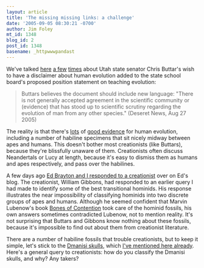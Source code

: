 ```yaml
---
layout: article
title: 'The missing missing links: a challenge'
date: '2005-09-05 08:30:21 -0700'
author: Jim Foley
mt_id: 1348
blog_id: 2
post_id: 1348
basename: _httpwwwpandast
---
```

We've talked [here](http://www.pandasthumb.org/archives/2005/07/utah_and_human.html) [a few](http://www.pandasthumb.org/archives/2005/07/buttars_evoluti.html) [times](http://www.pandasthumb.org/archives/2005/08/buttars_rebuffe.html) about Utah state senator Chris Buttar's wish to have a disclaimer about human evolution added to the state school board's proposed position statement on teaching evolution:

> Buttars believes the document should include new language: "There is not generally accepted agreement in the scientific community or (evidence) that has stood up to scientific scrutiny regarding the evolution of man from any other species." (Deseret News, Aug 27 2005)

The reality is that there's [lots](http://www.pandasthumb.org/pt-archives/001010.html) of [good evidence](http://www.talkorigins.org/faqs/homs) for human evolution, including a number of habiline specimens that sit nicely midway between apes and humans. This doesn't bother most creationists (like Buttars), because they're blissfully unaware of them. Creationists often discuss Neandertals or Lucy at length, because it's easy to dismiss them as humans and apes respectively, and pass over the habilines.

A few days ago [Ed Brayton and I responded to a creationist](http://www.stcynic.com/blog/archives/2005/08/reply_to_gibbons_on_human_evol.php) over on Ed's blog. The creationist, William Gibbons, had responded to an earlier query I had made to identify some of the best transitional hominids. His response illustrates the near impossibility of classifying hominids into two discrete groups of apes and humans. Although he seemed confident that Marvin Lubenow's book [Bones of Contention](http://www.talkorigins.org/faqs/homs/a_lubenow.html) took care of the hominid fossils, his own answers sometimes contradicted Lubenow, not to mention reality. It's not surprising that Buttars and Gibbons know nothing about these fossils, because it's impossible to find out about them from creationist literature.

There are a number of habiline fossils that trouble creationists, but to keep it simple, let's stick to the [Dmanisi skulls](http://www.talkorigins.org/faqs/homs/d2700.html), which [I've mentioned here already](http://www.pandasthumb.org/archives/2005/05/the_dmanisi_sku.html). Here's a general query to creationists: how do you classify the Dmanisi skulls, and why? Any takers?
